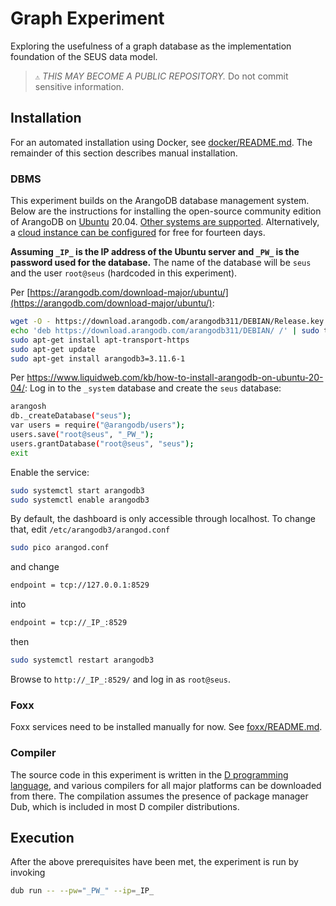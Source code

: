 # Graph Experiment

Exploring the usefulness of a graph database as the implementation foundation of the SEUS data model.

> ``⚠`` *THIS MAY BECOME A PUBLIC REPOSITORY.* Do not commit sensitive information.

## Installation

For an automated installation using Docker, see [docker/README.md](docker/README.md). The remainder of this section describes manual installation.

### DBMS

This experiment builds on the ArangoDB database management system. Below are the instructions for installing the open-source community edition of ArangoDB on [Ubuntu](https://ubuntu.com/download/server) 20.04. [Other systems are supported](https://arangodb.com/download-major/). Alternatively, a [cloud instance can be configured](https://docs.arangodb.com/3.11/get-started/set-up-a-cloud-instance/) for free for fourteen days.

**Assuming `_IP_` is the IP address of the Ubuntu server and `_PW_` is the password used for the database.** The name of the database will be `seus` and the user `root@seus` (hardcoded in this experiment).

Per [https://arangodb.com/download-major/ubuntu/](https://arangodb.com/download-major/ubuntu/):

```bash
wget -O - https://download.arangodb.com/arangodb311/DEBIAN/Release.key | sudo apt-key add -
echo 'deb https://download.arangodb.com/arangodb311/DEBIAN/ /' | sudo tee /etc/apt/sources.list.d/arangodb.list
sudo apt-get install apt-transport-https
sudo apt-get update
sudo apt-get install arangodb3=3.11.6-1
```

Per <https://www.liquidweb.com/kb/how-to-install-arangodb-on-ubuntu-20-04/>: Log in to the `_system` database and create the `seus` database:

```bash
arangosh
db._createDatabase("seus");
var users = require("@arangodb/users");
users.save("root@seus", "_PW_");
users.grantDatabase("root@seus", "seus");
exit
```

Enable the service:

```bash
sudo systemctl start arangodb3
sudo systemctl enable arangodb3
```

By default, the dashboard is only accessible through localhost. To change that, edit `/etc/arangodb3/arangod.conf`

```bash
sudo pico arangod.conf
```

and change

```bash
endpoint = tcp://127.0.0.1:8529
```

into

```bash
endpoint = tcp://_IP_:8529
```

then

```bash
sudo systemctl restart arangodb3
```

Browse to `http://_IP_:8529/` and log in as `root@seus`.

### Foxx

Foxx services need to be installed manually for now. See [foxx/README.md](foxx/README.md).

### Compiler

The source code in this experiment is written in the [D programming language](https://dlang.org/), and various compilers for all major platforms can be downloaded from there. The compilation assumes the presence of package manager Dub, which is included in most D compiler distributions.

## Execution

After the above prerequisites have been met, the experiment is run by invoking

```bash
dub run -- --pw="_PW_" --ip=_IP_
```
